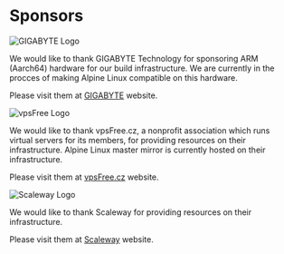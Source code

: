 # Sponsors

![GIGABYTE Logo](/gigabyte-small.png)

We would like to thank GIGABYTE Technology for sponsoring ARM (Aarch64) hardware
for our build infrastructure. We are currently in the procces of making
Alpine Linux compatible on this hardware.

Please visit them at [GIGABYTE](http://b2b.gigabyte.com) website.

![vpsFree Logo](/vpsfree-small.png)

We would like to thank vpsFree.cz, a nonprofit association which runs virtual servers for its members, for providing resources on their infrastructure.
Alpine Linux master mirror is currently hosted on their infrastructure.

Please visit them at [vpsFree.cz](https://vpsfree.org) website.

![Scaleway Logo](/scaleway-small.png)

We would like to thank Scaleway for providing resources on their infrastructure.

Please visit them at [Scaleway](http://scaleway.com) website.
